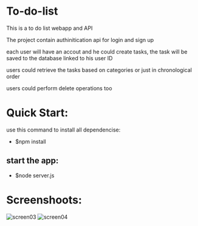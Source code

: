 # To-do-list
 This is a to do list webapp and API

 The project contain authinitication api for login and sign up

 each user will have an accout and he could create tasks, the task will be saved to the database linked to his user ID

 users could retrieve the tasks based on categories or just in chronological order

 users could perform delete operations too

# Quick Start:
use this command to install all dependencise:

* $npm install

## start the app:

* $node server.js

# Screenshoots:
![screen03](https://github.com/ahmedsalah767/To-do-list/assets/17599538/ae3cbb75-c00d-4552-a956-72d79cee18f1)
![screen04](https://github.com/ahmedsalah767/To-do-list/assets/17599538/6a39929e-dca0-4695-a7cb-2ace78640f61)
